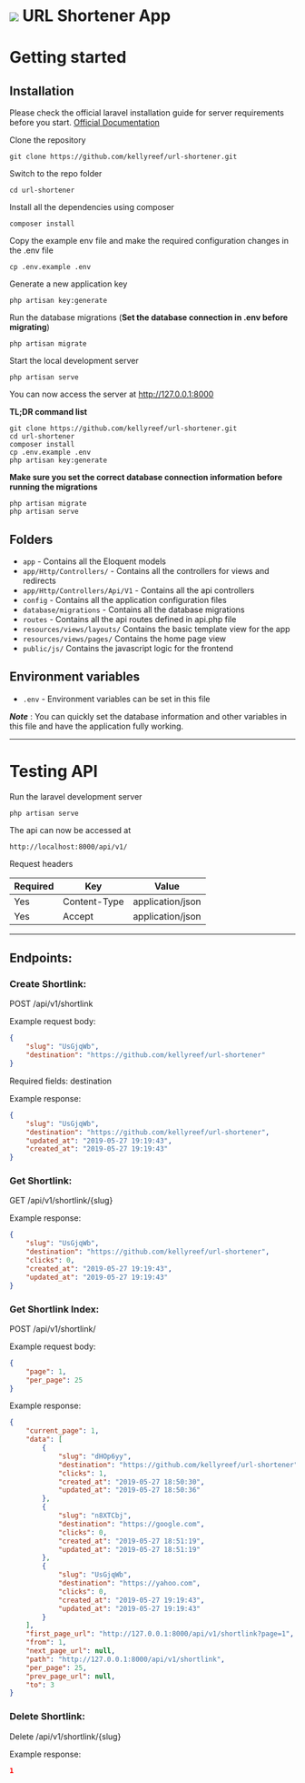 # <img src="https://upload.wikimedia.org/wikipedia/commons/thumb/9/9a/Laravel.svg/100px-Laravel.svg.png"> URL Shortener App 

# Getting started

## Installation

Please check the official laravel installation guide for server requirements before you start. [Official Documentation](https://laravel.com/docs/5.8/installation#installation)


Clone the repository

    git clone https://github.com/kellyreef/url-shortener.git

Switch to the repo folder

    cd url-shortener

Install all the dependencies using composer

    composer install

Copy the example env file and make the required configuration changes in the .env file

    cp .env.example .env

Generate a new application key

    php artisan key:generate

Run the database migrations (**Set the database connection in .env before migrating**)

    php artisan migrate

Start the local development server

    php artisan serve

You can now access the server at http://127.0.0.1:8000

**TL;DR command list**

    git clone https://github.com/kellyreef/url-shortener.git
    cd url-shortener
    composer install
    cp .env.example .env
    php artisan key:generate
    
**Make sure you set the correct database connection information before running the migrations**

    php artisan migrate
    php artisan serve

## Folders

- `app` - Contains all the Eloquent models
- `app/Http/Controllers/` - Contains all the controllers for views and redirects
- `app/Http/Controllers/Api/V1` - Contains all the api controllers
- `config` - Contains all the application configuration files
- `database/migrations` - Contains all the database migrations
- `routes` - Contains all the api routes defined in api.php file
- `resources/views/layouts/` Contains the basic template view for the app
- `resources/views/pages/` Contains the home page view
- `public/js/` Contains the javascript logic for the frontend

## Environment variables

- `.env` - Environment variables can be set in this file

***Note*** : You can quickly set the database information and other variables in this file and have the application fully working.

----------

# Testing API

Run the laravel development server

    php artisan serve

The api can now be accessed at

    http://localhost:8000/api/v1/

Request headers

| **Required** 	| **Key**              	| **Value**            	|
|----------	|------------------	|------------------	|
| Yes      	| Content-Type     	| application/json 	|
| Yes      	| Accept 	        | application/json  |

----------

## Endpoints:

### Create Shortlink:
POST /api/v1/shortlink

Example request body:

```json
{
    "slug": "UsGjqWb",
    "destination": "https://github.com/kellyreef/url-shortener"
}
```

Required fields: destination

Example response:
```json
{
    "slug": "UsGjqWb",
    "destination": "https://github.com/kellyreef/url-shortener",
    "updated_at": "2019-05-27 19:19:43",
    "created_at": "2019-05-27 19:19:43"
}
```

### Get Shortlink:
GET /api/v1/shortlink/{slug}

Example response:
```json
{
    "slug": "UsGjqWb",
    "destination": "https://github.com/kellyreef/url-shortener",
    "clicks": 0,
    "created_at": "2019-05-27 19:19:43",
    "updated_at": "2019-05-27 19:19:43"
}
```

### Get Shortlink Index:
POST /api/v1/shortlink/

Example request body:

```json
{
    "page": 1,
    "per_page": 25
}
```

Example response:
```json
{
    "current_page": 1,
    "data": [
        {
            "slug": "dHOp6yy",
            "destination": "https://github.com/kellyreef/url-shortener",
            "clicks": 1,
            "created_at": "2019-05-27 18:50:30",
            "updated_at": "2019-05-27 18:50:36"
        },
        {
            "slug": "n8XTCbj",
            "destination": "https://google.com",
            "clicks": 0,
            "created_at": "2019-05-27 18:51:19",
            "updated_at": "2019-05-27 18:51:19"
        },
        {
            "slug": "UsGjqWb",
            "destination": "https://yahoo.com",
            "clicks": 0,
            "created_at": "2019-05-27 19:19:43",
            "updated_at": "2019-05-27 19:19:43"
        }
    ],
    "first_page_url": "http://127.0.0.1:8000/api/v1/shortlink?page=1",
    "from": 1,
    "next_page_url": null,
    "path": "http://127.0.0.1:8000/api/v1/shortlink",
    "per_page": 25,
    "prev_page_url": null,
    "to": 3
}
```

### Delete Shortlink:
Delete /api/v1/shortlink/{slug}

Example response:
```json
1
```
